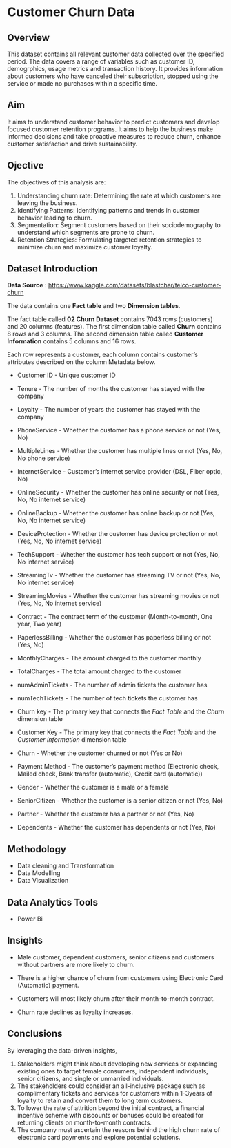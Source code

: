 # Customer Churn Data
## Overview
This dataset contains all relevant customer data collected over the specified period. The data covers a range of variables such as customer ID, demogrphics, usage metrics and transaction history. It provides information about customers who have canceled their subscription, stopped using the service or made no purchases within a specific time.
## Aim
It aims to understand customer behavior to predict customers and develop focused customer retention programs. It aims to help the business make informed decisions and take proactive measures to reduce churn, enhance customer satisfaction and drive sustainability.
## Ojective
The objectives of this analysis are:
1. Understanding churn rate: Determining the rate at which customers are leaving the business.
2. Identifying Patterns: Identifying patterns and trends in customer behavior leading to churn.
3. Segmentation: Segment customers based on their sociodemography to understand which segments are prone to churn.
4. Retention Strategies: Formulating targeted retention strategies to minimize churn and maximize customer loyalty.

## Dataset Introduction
**Data Source** : https://www.kaggle.com/datasets/blastchar/telco-customer-churn

The data contains one **Fact table** and two **Dimension tables**. 

The fact table called **02 Churn Dataset** contains 7043 rows (customers) and 20 columns (features). 
The first dimension table called **Churn** contains 8 rows and 3 columns. 
The second dimension table called **Customer Information** contains 5 columns and 16 rows.

Each row represents a customer, each column contains customer’s attributes described on the column Metadata below.

* Customer ID - Unique customer ID

* Tenure - The number of months the customer has stayed with the company

* Loyalty - The number of years the customer has stayed with the company

* PhoneService - Whether the customer has a phone service or not (Yes, No)

* MultipleLines - Whether the customer has multiple lines or not (Yes, No, No phone service)

* InternetService - Customer’s internet service provider (DSL, Fiber optic, No)

* OnlineSecurity - Whether the customer has online security or not (Yes, No, No internet service)

* OnlineBackup - Whether the customer has online backup or not (Yes, No, No internet service)

* DeviceProtection - Whether the customer has device protection or not (Yes, No, No internet service)

* TechSupport - Whether the customer has tech support or not (Yes, No, No internet service)

* StreamingTv - Whether the customer has streaming TV or not (Yes, No, No internet service)

* StreamingMovies - Whether the customer has streaming movies or not (Yes, No, No internet service)

* Contract - The contract term of the customer (Month-to-month, One year, Two year)

* PaperlessBilling - Whether the customer has paperless billing or not (Yes, No)

* MonthlyCharges - The amount charged to the customer monthly

* TotalCharges - The total amount charged to the customer

* numAdminTickets - The number of admin tickets the customer has

* numTechTickets  - The number of tech tickets the customer has

* Churn key - The primary key that connects the _Fact Table_ and the _Churn_ dimension table

* Customer Key - The primary key that connects the _Fact Table_ and the _Customer Information_ dimension table

* Churn - Whether the customer churned or not (Yes or No)

* Payment Method - The customer’s payment method (Electronic check, Mailed check, Bank transfer (automatic), Credit card (automatic))

* Gender - Whether the customer is a male or a female

* SeniorCitizen - Whether the customer is a senior citizen or not (Yes, No)

* Partner - Whether the customer has a partner or not (Yes, No)

* Dependents - Whether the customer has dependents or not (Yes, No)

## Methodology
* Data cleaning and Transformation
* Data Modelling
* Data Visualization

## Data Analytics Tools
* Power Bi

## Insights
* Male customer, dependent customers, senior citizens and customers without partners are more likely to churn.

* There is a higher chance of churn from customers using Electronic Card (Automatic) payment.

* Customers will most likely churn after their month-to-month contract.

* Churn rate declines as loyalty increases.

## Conclusions
By leveraging the data-driven insights,
1. Stakeholders might think about developing new services or expanding existing ones to target female consumers, independent individuals, senior citizens, and single or unmarried individuals.
2. The stakeholders could consider an all-inclusive package such as complimentary tickets and services for customers within 1-3years of loyalty to retain and convert them to long term customers.
3. To lower the rate of attrition beyond the initial contract, a financial incentive scheme with discounts or bonuses could be created for returning clients on month-to-month contracts.
4. The company must ascertain the reasons behind the high churn rate of electronic card payments and explore potential solutions.







